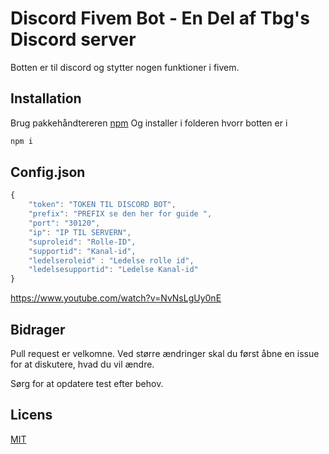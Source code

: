 # Discord Fivem Bot - En Del af Tbg's Discord server

Botten er til discord og stytter nogen funktioner i fivem.

## Installation

Brug pakkehåndtereren [npm](https://nodejs.org/dist/v14.15.5/node-v14.15.5-x64.msi) Og installer i folderen hvorr botten er i

```bash
npm i
```

## Config.json

```node.js
{
    "token": "TOKEN TIL DISCORD BOT",
    "prefix": "PREFIX se den her for guide ",
    "port": "30120",
    "ip": "IP TIL SERVERN",
    "suproleid": "Rolle-ID",
    "supportid": "Kanal-id",
    "ledelseroleid" : "Ledelse rolle id",
    "ledelsesupportid": "Ledelse Kanal-id"
}
```

https://www.youtube.com/watch?v=NvNsLgUy0nE


## Bidrager
Pull request er velkomne. Ved større ændringer skal du først åbne en issue for at diskutere, hvad du vil ændre.

Sørg for at opdatere test efter behov.

## Licens
[MIT](https://choosealicense.com/licenses/mit/)
